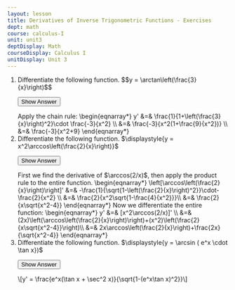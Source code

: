 ```yaml
---
layout: lesson
title: Derivatives of Inverse Trigonometric Functions - Exercises
dept: math
course: calculus-I
unit: unit3
deptDisplay: Math
courseDisplay: Calculus I
unitDisplay: Unit 3
---
```


<ol>
<li> <p> Differentiate the following function. 
$$y = \arctan\left(\frac{3}{x}\right)$$ 
</p>

<button onclick="myFunction('answer1')" class="answerButton">Show Answer</button>

<div  id="answer1" class="answer">
Apply the chain rule:
\begin{eqnarray*}
y' &=& \frac{1}{1+\left(\frac{3}{x}\right)^2}\cdot \frac{-3}{x^2} \\
&=& \frac{-3}{x^2(1+\frac{9}{x^2})} \\
&=& \frac{-3}{x^2+9}
\end{eqnarray*}
</div> </li>

<li> Differentiate the following function. $\displaystyle{y = x^2\arccos\left(\frac{2}{x}\right)}$

<button onclick="myFunction('answer2')" class="answerButton">Show Answer</button>

<div  id="answer2" class="answer">
First we find the derivative of $\arccos(2/x)$, then apply the product rule to the entire function.
\begin{eqnarray*}
\left[\arccos\left(\frac{2}{x}\right)\right]' &=& -\frac{1}{\sqrt{1-\left(\frac{2}{x}\right)^2}}\cdot-\frac{2}{x^2} \\
&=& \frac{2}{x^2\sqrt{1-\frac{4}{x^2}}}\\
&=& \frac{2}{x\sqrt{x^2-4}}
\end{eqnarray*}
Now we differentiate the entire function:
\begin{eqnarray*}
y' &=& [x^2\arccos(2/x)]' \\
&=& (2x)\left(\arccos\left(\frac{2}{x}\right)\right)+(x^2)\left(\frac{2}{x\sqrt{x^2-4}}\right)\\
&=& 2x\arccos\left(\frac{2}{x}\right)+\frac{2x}{\sqrt{x^2-4}}
\end{eqnarray*}

</div> </li>

<li> Differentiate the following function. $\displaystyle{y = \arcsin ( e^x \cdot \tan x})$

<button onclick="myFunction('answer3')" class="answerButton">Show Answer</button>

<div  id="answer3" class="answer">
\[y' = \frac{e^x(\tan x + \sec^2 x)}{\sqrt{1-(e^x\tan x)^2}}\]
</div> </li>


</ol>


